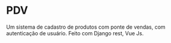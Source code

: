 # PDV
Um sistema de cadastro de produtos com ponte de vendas, com autenticação de usuário.
Feito com Django rest, Vue Js.
